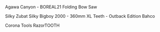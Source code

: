 
Agawa Canyon - BOREAL21 Folding Bow Saw

Silky Zubat
Silky Bigboy 2000 - 360mm XL Teeth - Outback Edition
Bahco

Corona Tools RazorTOOTH
